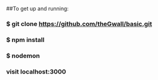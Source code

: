 ##To get up and running:

### $ git clone https://github.com/theGwall/basic.git
### $ npm install
### $ nodemon
### visit localhost:3000

